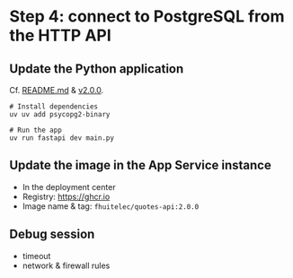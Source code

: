 # Step 4: connect to PostgreSQL from the HTTP API


## Update the Python application

Cf. [README.md](https://github.com/fhuitelec/junia-isen-cloud-computing--quotes-api/blob/main/README.md) & [v2.0.0](https://github.com/fhuitelec/junia-isen-cloud-computing--quotes-api/blob/main/v2.0.0/main.py).

```shell
# Install dependencies
uv uv add psycopg2-binary

# Run the app
uv run fastapi dev main.py
```

## Update the image in the App Service instance

- In the deployment center
- Registry: https://ghcr.io
- Image name & tag: `fhuitelec/quotes-api:2.0.0`

## Debug session

- timeout
- network & firewall rules
